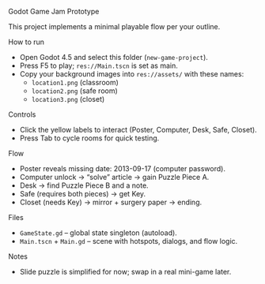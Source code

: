 Godot Game Jam Prototype

This project implements a minimal playable flow per your outline.

How to run
- Open Godot 4.5 and select this folder (`new-game-project`).
- Press F5 to play; `res://Main.tscn` is set as main.
- Copy your background images into `res://assets/` with these names:
  - `location1.png` (classroom)
  - `location2.png` (safe room)
  - `location3.png` (closet)

Controls
- Click the yellow labels to interact (Poster, Computer, Desk, Safe, Closet).
- Press Tab to cycle rooms for quick testing.

Flow
- Poster reveals missing date: 2013-09-17 (computer password).
- Computer unlock -> “solve” article -> gain Puzzle Piece A.
- Desk -> find Puzzle Piece B and a note.
- Safe (requires both pieces) -> get Key.
- Closet (needs Key) -> mirror + surgery paper -> ending.

Files
- `GameState.gd` – global state singleton (autoload).
- `Main.tscn` + `Main.gd` – scene with hotspots, dialogs, and flow logic.

Notes
- Slide puzzle is simplified for now; swap in a real mini-game later.

